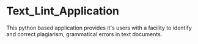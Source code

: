 # Text_Lint_Application
This python based application provides it's users with a facility to identify and correct plagiarism, grammatical errors in text documents.
